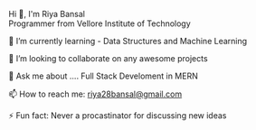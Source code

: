 

Hi 👋, I'm Riya Bansal <br>
Programmer from Vellore Institute of Technology



🌱 I’m currently learning - Data Structures and Machine Learning

👯 I’m looking to collaborate on any awesome projects

💬 Ask me about .... Full Stack Develoment in MERN

📫 How to reach me: riya28bansal@gmail.com

⚡ Fun fact: Never a procastinator for discussing new ideas
